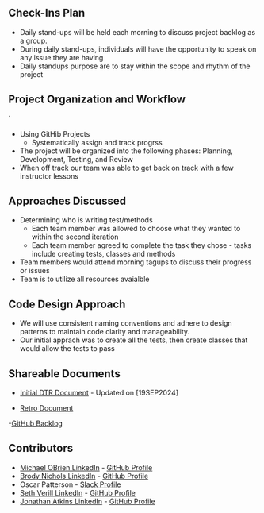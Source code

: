 ## Check-Ins Plan

- Daily stand-ups will be held each morning to discuss project backlog as a group.
- During daily stand-ups, individuals will have the opportunity to speak on any issue they are having
- Daily standups purpose are to stay within the scope and rhythm of the project

## Project Organization and Workflow
`
- Using GitHib Projects
    - Systematically assign and track progrss
- The project will be organized into the following phases: Planning, Development, Testing, and Review
- When off track our team was able to get back on track with a few instructor lessons

## Approaches Discussed

- Determining who is writing test/methods
    - Each team member was allowed to choose what they wanted to within the second iteration
    - Each team member agreed to complete the task they chose - tasks include creating tests, classes and methods
- Team members would attend morning tagups to discuss their progress or issues
- Team is to utilize all resources avaialble

## Code Design Approach

- We will use consistent naming conventions and adhere to design patterns to maintain code clarity and manageability.
- Our initial apprach was to create all the tests, then create classes that would allow the tests to pass

## Shareable Documents

- [Initial DTR Document](https://docs.google.com/document/d/12fh4kkmPvBLDBaC1uzkeOf6Ad5dHzYg0ZLll8TGlCQg/edit) - Updated on [19SEP2024]

- [Retro Document](https://app.mural.co/t/stattracker1257/m/stattracker1257/1726773379888/56f126cf86ecd645d0d87ec4c688138cfec9ee58?sender=udf746af35888b967f4ad3181)

-[GitHub Backlog](https://app.mural.co/t/stattracker1257/m/stattracker1257/1726773379888/56f126cf86ecd645d0d87ec4c688138cfec9ee58?sender=udf746af35888b967f4ad3181)

## Contributors

- [Michael OBrien LinkedIn](https://www.linkedin.com/in/michaelobrien67/) - [GitHub Profile](https://github.com/Rockrat2008)
- [Brody Nichols LinkedIn](https://www.linkedin.com/in/name2)             - [GitHub Profile](https://github.com/name2)
- Oscar Patterson                                                         - [Slack Profile](https://turingschool.slack.com/team/U07E07H1NVD)
- [Seth Verill LinkedIn](linkedin.com/in/seth-verrill-b26a82328)          - [GitHub Profile](https://github.com/sethverrill)
- [Jonathan Atkins LinkedIn](www.linkedin.com/in/jonathanjatkins)         - [GitHub Profile](https://github.com/Jonathan-Atkins/futbol)
